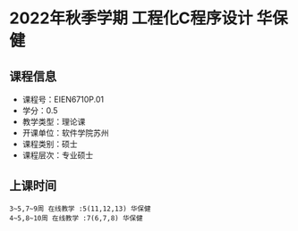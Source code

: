 # 2022年秋季学期 工程化C程序设计 华保健






## 课程信息

- 课程号：EIEN6710P.01
- 学分：0.5
- 教学类型：理论课
- 开课单位：软件学院苏州
- 课程类别：硕士
- 课程层次：专业硕士

## 上课时间

```
3~5,7~9周 在线教学 :5(11,12,13) 华保健
4~5,8~10周 在线教学 :7(6,7,8) 华保健
```

